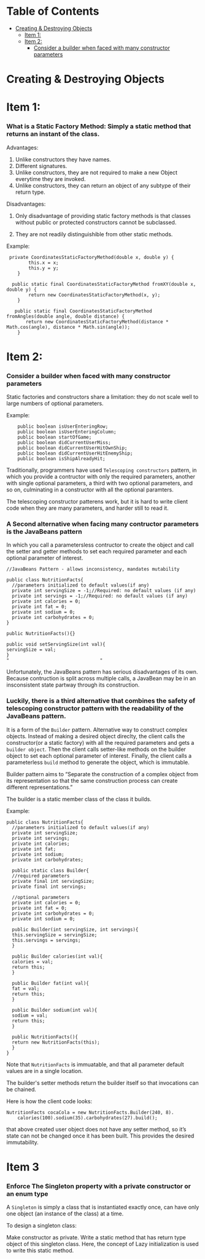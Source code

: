 # Table of Contents  
- [Creating & Destroying Objects](#1-creating--destroying-objects)
  - [Item 1:](#item-1)
  - [Item 2:](#item-2)
    - [Consider a builder when faced with many constructor parameters](#consider-a-builder-when-faced-with-many-constructor-parameters)
  
# Creating & Destroying Objects
# Item 1:

### What is a Static Factory Method: Simply a static method that returns an instant of the class.

Advantages:

1. Unlike constructors they have names.
2. Different signatures.
3. Unlike constructors, they are not required to make a new Object everytime they are invoked.
5. Unlike constructors, they can return an object of any subtype of their return type.

Disadvantages:

1. Only disadvantage of providing static factory methods is that classes without public or protected 
constructors cannot be subclassed.

2. They are not readily distinguishible from other static methods.


Example:
```
 private CoordinatesStaticFactoryMethod(double x, double y) {
        this.x = x;
        this.y = y;
    }
    
  public static final CoordinatesStaticFactoryMethod fromXY(double x, double y) {
        return new CoordinatesStaticFactoryMethod(x, y);
    }

   public static final CoordinatesStaticFactoryMethod fromAngles(double angle, double distance) {
       return new CoordinatesStaticFactoryMethod(distance * Math.cos(angle), distance * Math.sin(angle));
    }
```
# Item 2:
### Consider a builder when faced with many constructor parameters

Static factories and constructors share a limitation: they do not scale well to large 
numbers of optional parameters.

Example:
```
    public boolean isUserEnteringRow;
    public boolean isUserEnteringColumn;
    public boolean startOfGame;
    public boolean didCurrentUserMiss;
    public boolean didCurrentUserHitOwnShip;
    public boolean didCurrentUserHitEnemyShip;
    public boolean isShipAlreadyHit;
```
Traditionally, programmers have used `Telescoping constructors` pattern, in which you provide a contructor
with only the required parameters, another with single optional parameters, a third with two optional parameters,
and so on, culminating in a constructor with all the optional paramters.

The telescoping constructor patterens work, but it is hard to write client code when they are many parameters, and harder still to read it.

### A Second alternative when facing many contructor parameters is the JavaBeans pattern

In which you call a parametersless contructor to create the object and call the setter and getter methods
to set each required parameter and each optional parameter of interest.

```
//JavaBeans Pattern - allows inconsistency, mandates mutability

public class NutritionFacts{
  //parameters initialized to default values(if any)
  private int servingSize = -1;//Required: no default values (if any)
  private int servings = -1;//Required: no default values (if any)
  private int calories = 0;
  private int fat = 0;
  private int sodium = 0;
  private int carbohydrates = 0;
}

public NutritionFacts(){}

public void setServingSize(int val){
servingSize = val;
}
"                                 "
```
Unfortunately, the JavaBeans pattern has serious disadvantages of its own.
Because contruction is split across multiple calls, a JavaBean may be in an insconsistent state partway through its construction.

### Luckily, there is a third alternative that combines the safety of telescoping constructor pattern with the readability of the JavaBeans pattern.

It is a form of the `Builder` pattern.
Alternative way to construct complex objects.
Instead of making a desired object direclty, the client calls the constructor(or a static factory) with all the required 
parameters and gets a `builder object`. Then the client calls setter-like methods on the builder object to set each optional parameter of interest. Finally, the client calls a parameterless `build` method to generate the object, which is immutable. 

Builder pattern aims to “Separate the construction of a complex object from its representation so that the same construction process can create different representations.”

The builder is a static member class of the class it builds.

Example:

```
public class NutritionFacts{
  //parameters initialized to default values(if any)
  private int servingSize;
  private int servings;
  private int calories;
  private int fat;
  private int sodium;
  private int carbohydrates;

  public static class Builder{
  //required parameters
  private final int servingSize;
  private final int servings;
  
  //optional parameters
  private int calories = 0;
  private int fat = 0;
  private int carbohydrates = 0;
  private int sodium = 0;
  
  public Builder(int servingSize, int servings){
  this.servingSize = servingSize;
  this.servings = servings;
  }
  
  public Builder calories(int val){
  calories = val;
  return this;
  }

  public Builder fat(int val){
  fat = val;
  return this;
  }
  
  public Builder sodium(int val){
  sodium = val;
  return this;
  }
  
  public NutritionFacts(){
  return new NutritionFacts(this);
  }
}
```

Note that `NutritionFacts` is immuatable, and that all parameter default values are in a single location.

The builder's setter methods return the builder itself so that invocations can be chained. 

Here is how the client code looks:

```
NutritionFacts cocaCola = new NutritionFacts.Builder(240, 8).
    calories(100).sodium(35).carbohydrates(27).build();
```

that above created user object does not have any setter method, so it’s state can not be changed once it has been built. This provides the desired immutability.

# Item 3
### Enforce The Singleton property with a private constructor or an enum type

A `Singleton` is simply a class that is instantiated exactly once, can have only one object (an instance of the class) at a time.

To design a singleton class:

Make constructor as private.
Write a static method that has return type object of this singleton class. Here, the concept of Lazy initialization is used to write this static method.


